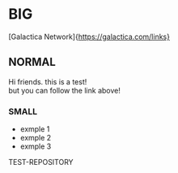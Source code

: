 # BIG
[Galactica Network]{https://galactica.com/links}
## NORMAL
Hi friends. this is a test!</br>
but you can follow the link above!

### SMALL
- exmple 1
- exmple 2
- exmple 3

TEST-REPOSITORY
